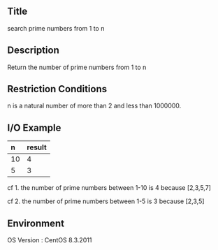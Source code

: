 ## Title
search prime numbers from 1 to n

## Description
Return the number of prime numbers from 1 to n

## Restriction Conditions
n is a natural number of more than 2 and less than 1000000.

## I/O Example
| n | result |
|:--------|:--------|
| 10 | 4 | 
| 5 | 3 | 

cf 1. 
the number of prime numbers between 1-10  is 4 because [2,3,5,7] 

cf 2.
the number of prime numbers between 1-5 is 3 because [2,3,5] 

## Environment
OS Version : CentOS 8.3.2011






